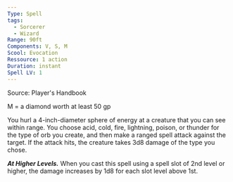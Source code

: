 ```yaml
---
Type: Spell
tags:
  - Sorcerer
  - Wizard
Range: 90ft
Components: V, S, M
Scool: Evocation
Ressource: 1 action
Duration: instant
Spell LV: 1
---
```

Source: Player's Handbook

M = a diamond worth at least 50 gp

You hurl a 4-inch-diameter sphere of energy at a creature that you can see within range. You choose acid, cold, fire, lightning, poison, or thunder for the type of orb you create, and then make a ranged spell attack against the target. If the attack hits, the creature takes 3d8 damage of the type you chose.

**_At Higher Levels._** When you cast this spell using a spell slot of 2nd level or higher, the damage increases by 1d8 for each slot level above 1st.